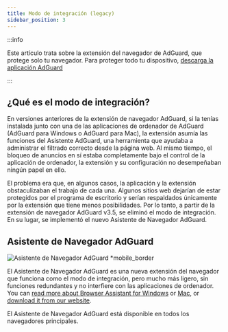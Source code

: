 ```yaml
---
title: Modo de integración (legacy)
sidebar_position: 3
---
```


:::info

Este artículo trata sobre la extensión del navegador de AdGuard, que protege solo tu navegador. Para proteger todo tu dispositivo, [descarga la aplicación AdGuard](https://agrd.io/download-kb-adblock)

:::

## ¿Qué es el modo de integración?

En versiones anteriores de la extensión de navegador AdGuard, si la tenías instalada junto con una de las aplicaciones de ordenador de AdGuard (AdGuard para Windows o AdGuard para Mac), la extensión asumía las funciones del Asistente AdGuard, una herramienta que ayudaba a administrar el filtrado correcto desde la página web. Al mismo tiempo, el bloqueo de anuncios en sí estaba completamente bajo el control de la aplicación de ordenador, la extensión y su configuración no desempeñaban ningún papel en ello.

El problema era que, en algunos casos, la aplicación y la extensión obstaculizaban el trabajo de cada una. Algunos sitios web dejarían de estar protegidos por el programa de escritorio y serían respaldados únicamente por la extensión que tiene menos posibilidades. Por lo tanto, a partir de la extensión de navegador AdGuard v3.5, se eliminó el modo de integración. En su lugar, se implementó el nuevo Asistente de Navegador AdGuard.

## Asistente de Navegador AdGuard

![Asistente de Navegador AdGuard *mobile_border](https://cdn.adtidy.org/content/kb/ad_blocker/browser_extension/ad_blocker_browser_extension_assistant.png)

El Asistente de Navegador AdGuard es una nueva extensión del navegador que funciona como el modo de integración, pero mucho más ligero, sin funciones redundantes y no interfiere con las aplicaciones de ordenador. You can [read more about Browser Assistant for Windows](/adguard-for-windows/browser-assistant) or [Mac](/adguard-for-mac/features/browser-assistant), or [download it from our website](https://adguard.com/adguard-assistant/overview.html).

El Asistente de Navegador AdGuard está disponible en todos los navegadores principales.
